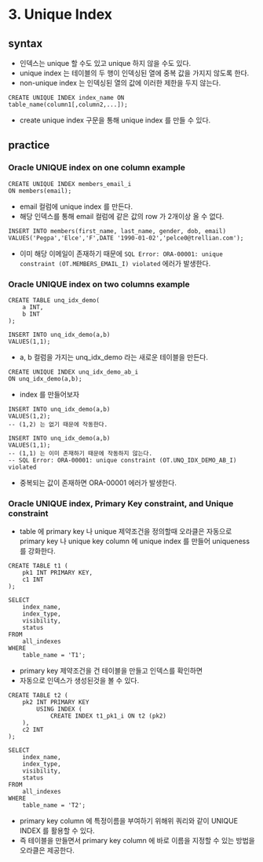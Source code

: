 # 3. Unique Index
## syntax
- 인덱스는 unique 할 수도 있고 unique 하지 않을 수도 있다.
- unique index 는 테이블의 두 행이 인덱싱된 열에 중복 값을 가지지 않도록 한다.
- non-unique index  는 인덱싱된 열의 값에 이러한 제한을 두지 않는다.

```oracle-sql
CREATE UNIQUE INDEX index_name ON 
table_name(column1[,column2,...]);
```
- create unique index 구문을 통해 unique index 를 만들 수 있다.

## practice
### Oracle UNIQUE index on one column example
```oracle-sql
CREATE UNIQUE INDEX members_email_i
ON members(email);
```
- email 컬럼에 unique index 를 만든다.
- 해당 인덱스를 통해 email 컬럼에 같은 값의 row 가 2개이상 올 수 없다.
```oracle-sql
INSERT INTO members(first_name, last_name, gender, dob, email)
VALUES('Pegpa','Elce','F',DATE '1990-01-02','pelce0@trellian.com');
```
- 이미 해당 이메일이 존재하기 때문에 `SQL Error: ORA-00001: unique constraint (OT.MEMBERS_EMAIL_I) violated` 에러가 발생한다.

### Oracle UNIQUE index on two columns example
```oracle-sql
CREATE TABLE unq_idx_demo(
    a INT,
    b INT
);   

INSERT INTO unq_idx_demo(a,b)
VALUES(1,1);
```
- a, b 컬럼을 가지는 unq_idx_demo 라는 새로운 테이블을 만든다.

```oracle-sql
CREATE UNIQUE INDEX unq_idx_demo_ab_i
ON unq_idx_demo(a,b);
```
- index 를 만들어보자

```oracle-sql
INSERT INTO unq_idx_demo(a,b)
VALUES(1,2);
-- (1,2) 는 없기 때문에 작동한다.

INSERT INTO unq_idx_demo(a,b)
VALUES(1,1);
-- (1,1) 는 이미 존재하기 때문에 작동하지 않는다.
-- SQL Error: ORA-00001: unique constraint (OT.UNQ_IDX_DEMO_AB_I) violated
```
- 중복되는 값이 존재하면 ORA-00001 에러가 발생한다.

### Oracle UNIQUE index, Primary Key constraint, and Unique constraint
- table 에 primary key 나 unique 제약조건을 정의할때 오라클은 자동으로 primary key 나 unique key column 에 unique index 를 만들어 uniqueness 를 강화한다.

```oracle-sql
CREATE TABLE t1 (
    pk1 INT PRIMARY KEY,
    c1 INT
);

SELECT 
    index_name, 
    index_type, 
    visibility, 
    status 
FROM 
    all_indexes
WHERE 
    table_name = 'T1';
```
- primary key 제약조건을 건 테이블을 만들고 인덱스를 확인하면
- 자동으로 인덱스가 생성된것을 볼 수 있다.

```oracle-sql
CREATE TABLE t2 (
    pk2 INT PRIMARY KEY 
        USING INDEX (
            CREATE INDEX t1_pk1_i ON t2 (pk2)
    ),
    c2 INT
);

SELECT 
    index_name, 
    index_type, 
    visibility, 
    status 
FROM 
    all_indexes
WHERE 
    table_name = 'T2';
```
- primary key column 에 특정이름을 부여하기 위해위 쿼리와 같이 UNIQUE INDEX 를 활용할 수 있다.
- 즉 테이블을 만들면서 primary key column 에 바로 이름을 지정할 수 있는 방법을 오라클은 제공한다.


